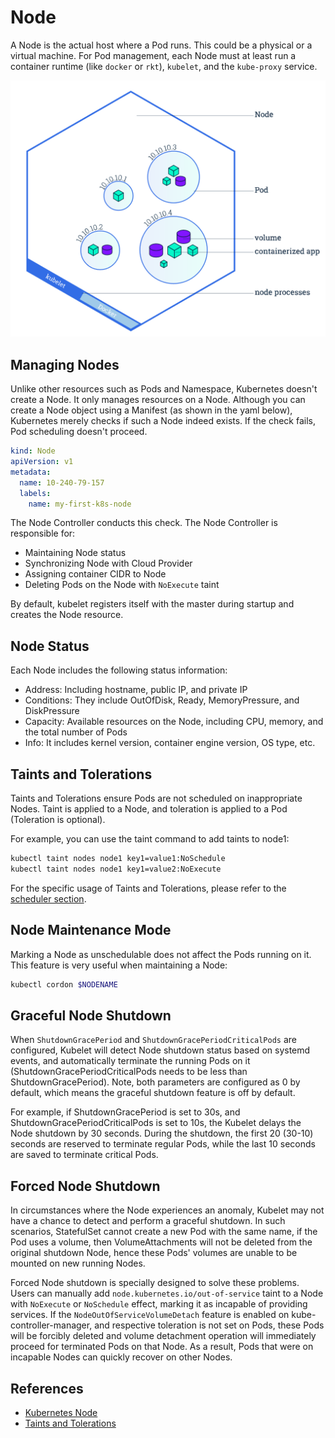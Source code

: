 # Node

A Node is the actual host where a Pod runs. This could be a physical or a virtual machine. For Pod management, each Node must at least run a container runtime (like `docker` or `rkt`), `kubelet`, and the `kube-proxy` service.

![node](../../.gitbook/assets/node%20%284%29.png)

## Managing Nodes

Unlike other resources such as Pods and Namespace, Kubernetes doesn't create a Node. It only manages resources on a Node. Although you can create a Node object using a Manifest (as shown in the yaml below), Kubernetes merely checks if such a Node indeed exists. If the check fails, Pod scheduling doesn't proceed.

```yaml
kind: Node
apiVersion: v1
metadata:
  name: 10-240-79-157
  labels:
    name: my-first-k8s-node
```

The Node Controller conducts this check. The Node Controller is responsible for:

* Maintaining Node status
* Synchronizing Node with Cloud Provider
* Assigning container CIDR to Node
* Deleting Pods on the Node with `NoExecute` taint

By default, kubelet registers itself with the master during startup and creates the Node resource.

## Node Status

Each Node includes the following status information:

* Address: Including hostname, public IP, and private IP
* Conditions: They include OutOfDisk, Ready, MemoryPressure, and DiskPressure
* Capacity: Available resources on the Node, including CPU, memory, and the total number of Pods
* Info: It includes kernel version, container engine version, OS type, etc.

## Taints and Tolerations

Taints and Tolerations ensure Pods are not scheduled on inappropriate Nodes. Taint is applied to a Node, and toleration is applied to a Pod (Toleration is optional).

For example, you can use the taint command to add taints to node1:

```bash
kubectl taint nodes node1 key1=value1:NoSchedule
kubectl taint nodes node1 key1=value2:NoExecute
```
For the specific usage of Taints and Tolerations, please refer to the [scheduler section](../components/scheduler.md#Taints%20and%20tolerations).

## Node Maintenance Mode

Marking a Node as unschedulable does not affect the Pods running on it. This feature is very useful when maintaining a Node:

```bash
kubectl cordon $NODENAME
```

## Graceful Node Shutdown

When `ShutdownGracePeriod` and `ShutdownGracePeriodCriticalPods` are configured, Kubelet will detect Node shutdown status based on systemd events, and automatically terminate the running Pods on it (ShutdownGracePeriodCriticalPods needs to be less than ShutdownGracePeriod). Note, both parameters are configured as 0 by default, which means the graceful shutdown feature is off by default.

For example, if ShutdownGracePeriod is set to 30s, and ShutdownGracePeriodCriticalPods is set to 10s, the Kubelet delays the Node shutdown by 30 seconds. During the shutdown, the first 20 (30-10) seconds are reserved to terminate regular Pods, while the last 10 seconds are saved to terminate critical Pods.

## Forced Node Shutdown

In circumstances where the Node experiences an anomaly, Kubelet may not have a chance to detect and perform a graceful shutdown. In such scenarios, StatefulSet cannot create a new Pod with the same name, if the Pod uses a volume, then VolumeAttachments will not be deleted from the original shutdown Node, hence these Pods' volumes are unable to be mounted on new running Nodes.

Forced Node shutdown is specially designed to solve these problems. Users can manually add `node.kubernetes.io/out-of-service` taint to a Node with `NoExecute` or `NoSchedule` effect, marking it as incapable of providing services. If the `NodeOutOfServiceVolumeDetach` feature is enabled on kube-controller-manager, and respective toleration is not set on Pods, these Pods will be forcibly deleted and volume detachment operation will immediately proceed for terminated Pods on that Node. As a result, Pods that were on incapable Nodes can quickly recover on other Nodes.

## References

* [Kubernetes Node](https://kubernetes.io/docs/concepts/architecture/nodes/)
* [Taints and Tolerations](https://kubernetes.io/docs/concepts/configuration/assign-pod-node/#taints-and-tolerations-beta-feature)
